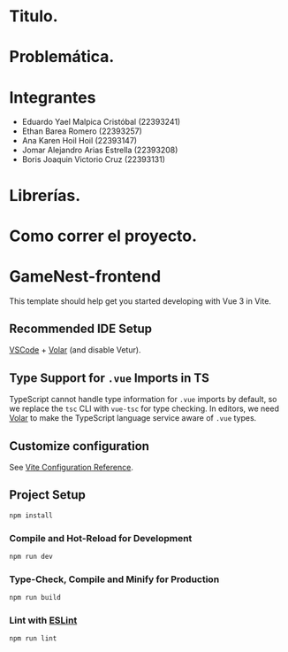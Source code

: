 # Titulo.

# Problemática.

# Integrantes

* Eduardo Yael Malpica Cristóbal (22393241)
* Ethan Barea Romero (22393257)
* Ana Karen Hoil Hoil (22393147)
* Jomar Alejandro Arias Estrella (22393208)
* Boris Joaquin Victorio Cruz (22393131)

# Librerías.

# Como correr el proyecto.


# GameNest-frontend

This template should help get you started developing with Vue 3 in Vite.

## Recommended IDE Setup

[VSCode](https://code.visualstudio.com/) + [Volar](https://marketplace.visualstudio.com/items?itemName=Vue.volar) (and disable Vetur).

## Type Support for `.vue` Imports in TS

TypeScript cannot handle type information for `.vue` imports by default, so we replace the `tsc` CLI with `vue-tsc` for type checking. In editors, we need [Volar](https://marketplace.visualstudio.com/items?itemName=Vue.volar) to make the TypeScript language service aware of `.vue` types.

## Customize configuration

See [Vite Configuration Reference](https://vite.dev/config/).

## Project Setup

```sh
npm install
```

### Compile and Hot-Reload for Development

```sh
npm run dev
```

### Type-Check, Compile and Minify for Production

```sh
npm run build
```

### Lint with [ESLint](https://eslint.org/)

```sh
npm run lint
```